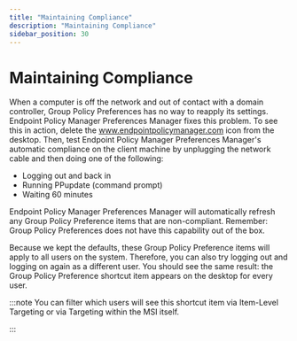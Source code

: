 ```yaml
---
title: "Maintaining Compliance"
description: "Maintaining Compliance"
sidebar_position: 30
---
```


# Maintaining Compliance

When a computer is off the network and out of contact with a domain controller, Group Policy
Preferences has no way to reapply its settings. Endpoint Policy Manager Preferences Manager fixes
this problem. To see this in action, delete the www.endpointpolicymanager.com icon from the desktop. Then, test
Endpoint Policy Manager Preferences Manager's automatic compliance on the client machine by
unplugging the network cable and then doing one of the following:

- Logging out and back in
- Running PPupdate (command prompt)
- Waiting 60 minutes

Endpoint Policy Manager Preferences Manager will automatically refresh any Group Policy Preference
items that are non-compliant. Remember: Group Policy Preferences does not have this capability out
of the box.

Because we kept the defaults, these Group Policy Preference items will apply to all users on the
system. Therefore, you can also try logging out and logging on again as a different user. You should
see the same result: the Group Policy Preference shortcut item appears on the desktop for every
user.

:::note
You can filter which users will see this shortcut item via Item-Level Targeting or via
Targeting within the MSI itself.

:::
